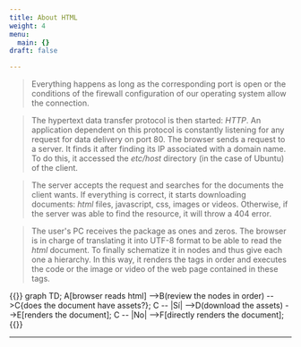 ```yaml
---
title: About HTML
weight: 4
menu:
  main: {}
draft: false

---
```


>Everything happens as long as the corresponding port is open or the conditions of the firewall configuration of our operating system allow the connection.

>The hypertext data transfer protocol is then started: *HTTP*. An application dependent on this protocol is constantly listening for any request for data delivery on port 80. The browser sends a request to a server. It finds it after finding its IP associated with a domain name. To do this, it accessed the *etc/host* directory (in the case of Ubuntu) of the client. 

>The server accepts the request and searches for the documents the client wants. If everything is correct, it starts downloading documents: *html* files, javascript, css, images or videos. Otherwise, if the server was able to find the resource, it will throw a 404 error.

>The user's PC receives the package as ones and zeros. The browser is in charge of translating it into UTF-8 format to be able to read the *html* document. To finally schematize it in nodes and thus give each one a hierarchy. In this way, it renders the tags in order and executes the code or the image or video of the web page contained in these tags.

{{<mermaid align="center">}}
graph TD;
    A[browser reads html] -->B(review the nodes in order) -->C{does the document have assets?};
    C -- |Sí| -->D(download the assets) -->E[renders the document];
    C -- |No| -->F[directly renders the document];
{{</mermaid>}}

* * *
